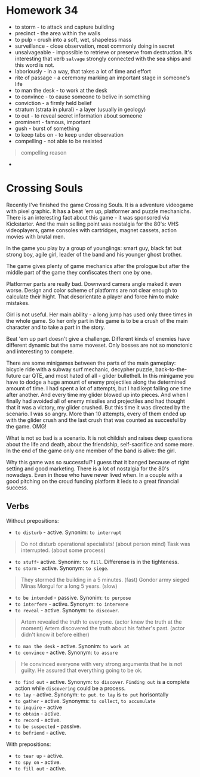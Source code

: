 # Homework 34

- to storm - to attack and capture building
- precinct - the area within the walls
- to pulp - crush into a soft, wet, shapeless mass
- surveillance - close observation, most commonly doing in secret
- unsalvageable - impossible to retrieve or preserve from destruction. It's interesting that verb `salvage` strongly connected with the sea ships and this word is not.
- laboriously - in a way, that takes a lot of time and effort
- rite of passage - a ceremony marking an important stage in someone's life
- to man the desk - to work at the desk
- to convince - to cause someone to belive in something
- conviction - a firmly held belief
- stratum (strata in plural) - a layer (usually in geology)
- to out - to reveal secret information about someone
- prominent - famous, important
- gush - burst of something
- to keep tabs on - to keep under observation
- compelling - not able to be resisted
> compelling reason
- 



# Crossing Souls

Recently I've finished the game Crossing Souls.
It is a adventure videogame with pixel graphic.
It has a beat 'em up, platformer and puzzle mechanichs.
There is an interesting fact about this game - it was sponsored via Kickstarter.
And the main selling point was nostalgia for the 80's: VHS videoplayers, game consoles with cartridges, magnet cassets, action movies with brutal men.

In the game you play by a group of younglings: smart guy, black fat but strong boy, agile girl, leader of the band and his younger ghost brother.

The game gives plenty of game mechanics after the prologue but after the middle part of the game they confiscates them one by one.

Platformer parts are really bad. Downward camera angle maked it even worse. Design and color scheme of platforms are not clear enough to calculate their hight.
That desorientate a player and force him to make mistakes.

Girl is not useful. Her main ability - a long jump has used only three times in the whole game. So her only part in this game is to be a crush of the main character and to take a part in the story.

Beat 'em up part doesn't give a challenge. Different kinds of enemies have different dynamic but the same moveset.
Only bosses are not so monotonic and interesting to compete.

There are some minigames between the parts of the main gameplay: bicycle ride with a subway surf mechanic, decypher puzzle, back-to-the-future car QTE, and most hated of all - glider bullethell.
In this minigame you have to dodge a huge amount of enemy projectiles along the determined amount of time.
I had spent a lot of attempts, but I had kept failing one time after another. And every time my glider blowed up into pieces. And when I finally had avoided all of enemy missiles and projectiles and had thought that it was a victory, my glider crushed.
But this time it was directed by the scenario.
I was so angry.
More than 10 attempts, every of them ended up with the glider crush and the last crush that was counted as succesful by the game. OMG!

What is not so bad is a scenario. It is not childish and raises deep questions about the life and death, about the friendship, self-sacrifice and some more.
In the end of the game only one member of the band is alive: the girl.

Why this game was so successful?
I guess that it banged because of right setting and good marketing.
There is a lot of nostalgia for the 80's nowadays.
Even in those who have never lived when.
In a couple with a good pitching on the croud funding platform it leds to a great financial success.


## Verbs

Without prepositions:
- `to disturb` - active. Synonim: `to interrupt`
> Do not disturb operational specialists! (about person mind)
> Task was interrupted. (about some process)
- `to stuff`- active. Synonim: `to fill`. Differense is in the tighteness.
- `to storm` - active. Synonym: `to siege`.
> They stormed the building in a 5 minutes. (fast)
> Gondor army sieged Minas Morgul for a long 5 years. (slow)
- `to be intended` - passive. Synonim: `to purpose`
- `to interfere` - active. Synonym: `to intervene`
- `to reveal` - active. Synonym: `to discover`.
> Artem revealed the truth to everyone. (actor knew the truth at the moment)
> Artem discovered the truth about his father's past. (actor didn't know it before either)
- `to man the desk` - active. Synonim: `to work at`
- `to convince` - active. Synonym: `to assure`
> He convinced everyone with very strong arguments that he is not guilty.
> He assured that everything going to be ok.
- `to find out` - active. Synonym: `to discover`. `Finding out` is a complete action while `discovering` could be a process.
- `to lay` - active. Synonym: `to put`. `to lay` is `to put` horisontally
- `to gather` - active. Synonyms: `to collect`, `to accumulate`
- `to inquire` - active
- `to obtain` - active.
- `to record` - active.
- `to be suspected` - passive.
- `to befriend` - active.

With prepositions:
- `to tear up` - active.
- `to spy on` - active.
- `to fill out` - active.